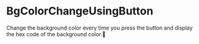 # BgColorChangeUsingButton
Change the background color every time you press the button and display the hex code of the background color.🌈
